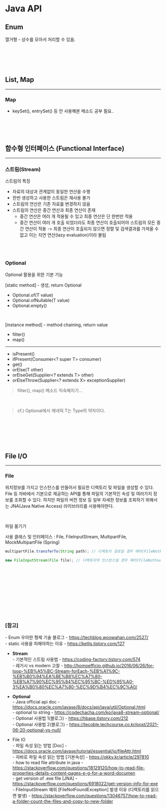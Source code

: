 # Java API

## Enum

열거형 - 상수를 모아서 처리할 수 있음.

<br><br>


<br>

## List, Map
---

### **Map**

* keySet(), entrySet() 등 안 사용해본 메소드 공부 필요..


<br><br><br>

## 함수형 인터페이스 (Functional Interface)
---


### **스트림(Stream)**

스트림의 특징
* 자료의 대상과 관계없이 동일한 연산을 수행
* 한번 생성하고 사용한 스트림은 재사용 불가
* 스트림의 연산은 기존 자료를 변경하지 않음
* 스트림의 연산은 중간 연산과 최종 연산이 존재
  - 중간 연산은 여러 개 적용될 수 있고 최종 연산은 단 한번만 적용
  - 중간 연산이 여러 개 호출 되었더라도 최종 연산이 호출되어야 스트림의 모든 중간 연산이 적용
    -> 최종 연산이 호출되지 않으면 정렬 및 검색결과를 가져올 수 없고 이는 지연 연산(lazy evaluation)이라 불림



<br><br>

### **Optional**

Optional 활용을 위한 기본 기능 

[static method] - 생성, return Optional<T>

* Optional.of(T value)
* Optional.ofNullable(T value)
* Optional.empty()

<br>

[instance method] - method chaining, return value
* filter()
* map()
---
* isPresent()
* ifPresent(Consumer<? super T> consumer)
* get()
* orElse(T other)
* orElseGet(Supplier<? extends T> other)
* orElseThrow(Supplier<? extends X> exceptionSupplier)

> filter(), map() 메소드 익숙해지기...

<br>




> cf.) Optional<T>에서 제네릭 T는 Type의 약자이다.
<br>


<br><br><br>

## File I/O
---

### File

위치정보를 가지고 인스턴스를 만들어서 필요한 디렉토리 및 파일을 생성할 수 있다.
File 등 자바에서 기본으로 제공하는 API를 통해 파일의 기본적인 속성 및 여러가지 정보를 조회할 수 있다. 하지만 파일의 버전 정보 등 일부 자세한 정보를 조회하기 위해서는 JNA(Java Native Access) 라이브러리를 사용해야한다.

<br>

파일 옮기기

사용 클래스 및 인터페이스 : File, FileInputStream, MultipartFile, MockMultipartFile (Spring)

``` java
multipartFile.transferTo(String path); // 디렉토리 경로일 경우 에러(FileNotFoundException) 발생

new FileInputStream(File file); // 디렉토리의 인스턴스일 경우 에러(FileNotFoundException) 발생

```


<br><br><br>
<br><br><br>
<br><br><br>


### [참고] <br>
  *-* Enum 우아한 형제 기술 블로그 - https://techblog.woowahan.com/2527/ <br>
  *-* static 사용을 피해야하는 이유 - https://kellis.tistory.com/127 <br>

  * **Stream** <br>
  *-* 기본적인 스트림 사용법 - https://coding-factory.tistory.com/574 <br>
  *-* 레거시 vs modern 고찰 - http://homoefficio.github.io/2016/06/26/for-loop-%EB%A5%BC-Stream-forEach-%EB%A1%9C-%EB%B0%94%EA%BE%B8%EC%A7%80-%EB%A7%90%EC%95%84%EC%95%BC-%ED%95%A0-3%EA%B0%80%EC%A7%80-%EC%9D%B4%EC%9C%A0/ <br>
  

  * **Optional** <br>
  *-* Java official api doc - https://docs.oracle.com/javase/8/docs/api/java/util/Optional.html <br>
  *-* optional to string - https://codechacha.com/ko/java8-stream-optional/ <br>
  *-* Optional 사용법 1(블로그) - https://hbase.tistory.com/212 <br>
  *-* Optional 사용법 2(블로그) - https://tecoble.techcourse.co.kr/post/2021-06-20-optional-vs-null/ <br>
  

  * File IO <br>
  *-* 파일 속성 읽는 방법 [Doc] - https://docs.oracle.com/javase/tutorial/essential/io/fileAttr.html <br>
  *-* 자바로 파일 속성 읽는 방법 [기본속성] - https://okky.kr/article/297810 <br>
  *-* how to read file attribute in java - https://stackoverflow.com/questions/18129120/how-to-read-file-properties-details-content-pages-e-g-for-a-word-documen <br>
  *-* get version of .exe file [JNA] - https://stackoverflow.com/questions/6918022/get-version-info-for-exe <br>
  *-* FileInputStream 예외 [FileNotFoundException] 발생 이유 (디렉토리를 읽으면 발생) - https://stackoverflow.com/questions/13046757/how-to-read-a-folder-count-the-files-and-copy-to-new-folder <br>